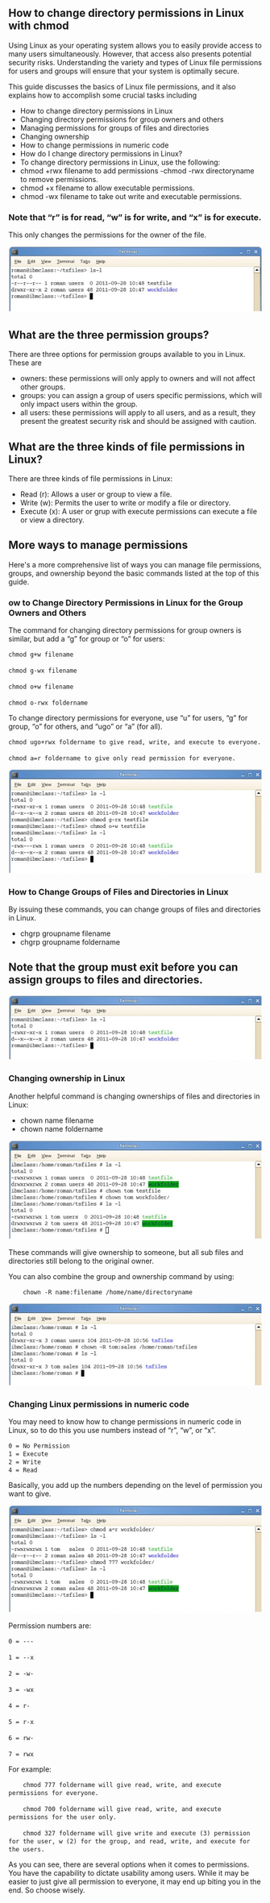 ## How to change directory permissions in Linux with chmod
Using Linux as your operating system allows you to easily provide access to many users simultaneously. However, that access also presents potential security risks. Understanding the variety and types of Linux file permissions for users and groups will ensure that your system is optimally secure. 

This guide discusses the basics of Linux file permissions, and it also explains how to accomplish some crucial tasks including

- How to change directory permissions in Linux
- Changing directory permissions for group owners and others
- Managing permissions for groups of files and directories
- Changing ownership
- How to change permissions in numeric code
- How do I change directory permissions in Linux?
- To change directory permissions in Linux, use the following:
- chmod +rwx filename to add permissions
-chmod -rwx directoryname to remove permissions. 
- chmod +x filename to allow executable permissions.
- chmod -wx filename to take out write and executable permissions.
### Note that “r” is for read, “w” is for write, and “x” is for execute. 

This only changes the permissions for the owner of the file.

![](Images/l1.png)

## What are the three permission groups?
There are three options for permission groups available to you in Linux. These are

- owners: these permissions will only apply to owners and will not affect other groups.
- groups: you can assign a group of users specific permissions, which will only impact users within the group.
- all users: these permissions will apply to all users, and as a result, they present the greatest security risk and should be assigned with caution.

## What are the three kinds of file permissions in Linux?
There are three kinds of file permissions in Linux:

- Read (r): Allows a user or group to view a file.
- Write (w): Permits the user to write or modify a file or directory.
- Execute (x): A user or grup with execute permissions can execute a file or view a directory.  

## More ways to manage permissions
Here's a more comprehensive list of ways you can manage file permissions, groups, and ownership beyond the basic commands listed at the top of this guide. 

### ow to Change Directory Permissions in Linux for the Group Owners and Others
The command for changing directory permissions for group owners is similar, but add a “g” for group or “o” for users:

```
chmod g+w filename

chmod g-wx filename

chmod o+w filename

chmod o-rwx foldername
```

To change directory permissions for everyone, use “u” for users, “g” for group, “o” for others, and “ugo” or “a” (for all).

```
chmod ugo+rwx foldername to give read, write, and execute to everyone.

chmod a=r foldername to give only read permission for everyone.
```

![](Images/l2.png)

### How to Change Groups of Files and Directories in Linux
By issuing these commands, you can change groups of files and directories in Linux. 

- chgrp groupname filename
- chgrp groupname foldername

## Note that the group must exit before you can assign groups to files and directories.

![](Images/l3.png)

### Changing ownership in Linux
Another helpful command is changing ownerships of files and directories in Linux:

- chown name filename
- chown name foldername

![](Images/l4.png)

These commands will give ownership to someone, but all sub files and directories still belong to the original owner.

You can also combine the group and ownership command by using:

        chown -R name:filename /home/name/directoryname

![](Images/l5.png)

### Changing Linux permissions in numeric code
You may need to know how to change permissions in numeric code in Linux, so to do this you use numbers instead of “r”, “w”, or “x”.
```
0 = No Permission
1 = Execute
2 = Write
4 = Read
```

Basically, you add up the numbers depending on the level of permission you want to give.

![](Images/l6.png)


Permission numbers are:
```
0 = ---

1 = --x

2 = -w-

3 = -wx

4 = r-

5 = r-x

6 = rw-

7 = rwx
```
For example:

        chmod 777 foldername will give read, write, and execute permissions for everyone.

        chmod 700 foldername will give read, write, and execute permissions for the user only.

        chmod 327 foldername will give write and execute (3) permission for the user, w (2) for the group, and read, write, and execute for the users.

As you can see, there are several options when it comes to permissions. You have the capability to dictate usability among users. While it may be easier to just give all permission to everyone, it may end up biting you in the end. So choose wisely.

